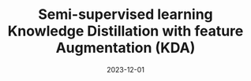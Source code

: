 ---
title: "Semi-supervised learning Knowledge Distillation with feature Augmentation (KDA)"
collection: publications
category: conferences
permalink: /publication/kda
header:
    teaser: /images/kda.png
date: 2023-12-01
authors: Sungwon Woo, Jeongae Lee, Jung Lee, Hojune Kim, Jinkyeong Bae, Young Choi, Jongho Nang 
venue: 'Korean Institute of Information Scientists and Engineers 2024'
buttons:
    - type: paper
      url: https://www.dbpia.co.kr/pdf/pdfView.do?nodeId=NODE12042065&width=2048
    - type: video
      url:
---